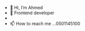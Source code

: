 - 👋 Hi, I’m Ahmed
- 👀 Frontend developer
- 
- 📫 How to reach me ...0501145100

<!---
Ahmed39-wq/Ahmed39-wq is a ✨ special ✨ repository because its `README.md` (this file) appears on your GitHub profile.
You can click the Preview link to take a look at your changes.
--->
